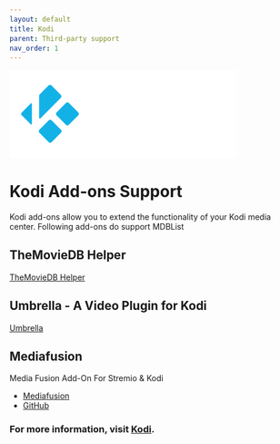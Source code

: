 ```yaml
---
layout: default
title: Kodi
parent: Third-party support
nav_order: 1
---
```

<img src="/assets/images/kodi.png" alt="Kodi integration" width="400"/>

# Kodi Add-ons Support

Kodi add-ons allow you to extend the functionality of your Kodi media center. Following add-ons do support MDBList

## TheMovieDB Helper

[TheMovieDB Helper](https://github.com/jurialmunkey/plugin.video.themoviedb.helper)

## Umbrella - A Video Plugin for Kodi

[Umbrella](https://github.com/umbrellaplug/umbrellaplug.github.io)


## Mediafusion 
Media Fusion Add-On For Stremio & Kodi

* [Mediafusion](https://mediafusion.elfhosted.com/configure)
* [GitHub](https://github.com/mhdzumair/MediaFusion)

### For more information, visit [Kodi](https://kodi.tv).
